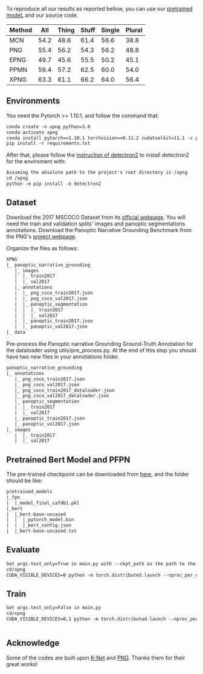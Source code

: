 To reproduce all our results as reported bellow, you can use our [pretrained modeL](https://drive.google.com/file/d/1S2ZQmB7_OA4HgdP7A6fGGsPCmknR0MpB/view?usp=drive_link) and our source code.

| Method | All | Thing | Stuff | Single | Plural |
|--------|-----|-------|-------|--------|--------|
| MCN    | 54.2| 48.6  | 61.4  | 56.6   | 38.8   |
| PNG    | 55.4| 56.2  | 54.3  | 56.2   | 48.8   |
| EPNG   | 49.7| 45.6  | 55.5  | 50.2   | 45.1   |
| PPMN   | 59.4| 57.2  | 62.5  | 60.0   | 54.0   |
| XPNG   | 63.3| 61.1  | 66.2  | 64.0   | 56.4   |



## Environments

You need the Pytorch >= 1.10.1, and follow the command that:
```html
conda create -n xpng python=3.8
conda activate xpng
conda install pytorch==1.10.1 torchvision==0.11.2 cudatoolkit=11.1 -c pytorch -c conda-forge
pip install -r requirements.txt
```
After that, please follow the [instruction of detectron2](https://github.com/facebookresearch/detectron2/blob/main/INSTALL.md) to install detectron2 for the enviroment with:
```html
Assuming the absolute path to the project's root directory is /xpng
cd /xpng
python -m pip install -e detectron2
```
## Dataset

Download the 2017 MSCOCO Dataset from its [official webpage](https://cocodataset.org/#download). You will need the train and validation splits' images and panoptic segmentations annotations. Download the Panoptic Narrative Grounding Benchmark from the PNG's [project webpage](https://bcv-uniandes.github.io/panoptic-narrative-grounding/#downloads).

Organize the files as follows:
```html
XPNG
|_ panoptic_narrative_grounding
   |_ images
   |  |_ train2017
   |  |_ val2017
   |_ annotations
   |  |_ png_coco_train2017.json
   |  |_ png_coco_val2017.json
   |  |_ panoptic_segmentation
   |  |  |_ train2017
   |  |  |_ val2017
   |  |_ panoptic_train2017.json
   |  |_ panoptic_val2017.json
|_ data
```
Pre-process the Panoptic narrative Grounding Ground-Truth Annotation for the dataloader using utils/pre_process.py.
At the end of this step you should have two new files in your annotations folder.

```html
panoptic_narrative_grounding
|_ annotations
   |_ png_coco_train2017.json
   |_ png_coco_val2017.json
   |_ png_coco_train2017_dataloader.json
   |_ png_coco_val2017_dataloader.json
   |_ panoptic_segmentation
   |  |_ train2017
   |  |_ val2017
   |_ panoptic_train2017.json
   |_ panoptic_val2017.json
|_ images
   |  |_ train2017
   |  |_ val2017
```



## Pretrained Bert Model and PFPN

The pre-trained checkpoint can be downloaded from [here](https://drive.google.com/drive/folders/1xrJmbBJ35M4O1SNyzb9ZTsvlYrwmkAph), and the folder should be like:

```html
pretrained_models
|_fpn
|  |_model_final_cafdb1.pkl
|_bert
|  |_bert-base-uncased
|  |  |_pytorch_model.bin
|  |  |_bert_config.json
|  |_bert-base-uncased.txt
```



## Evaluate
```html
Set args.test_only=True in main.py with --ckpt_path as the path to the model's pth parameter file.
cd/xpng
CUDA_VISIBLE_DEVICES=0 python -m torch.distributed.launch --nproc_per_node=1  --nnodes=1   --master_port 29614 main.py
```

## Train
```html
Set args.test_only=False in main.py  
cd/xpng
CUDA_VISIBLE_DEVICES=0,1 python -m torch.distributed.launch --nproc_per_node=2  --nnodes=1   --master_port 29615 main.py
```
```
```
## Acknowledge

Some of the codes are built upon [K-Net](https://github.com/ZwwWayne/K-Net) and [PNG](https://github.com/BCV-Uniandes/PNG). Thanks them for their great works!


